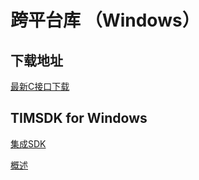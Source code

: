# 跨平台库 （Windows）

## 下载地址

[最新C接口下载](https://im.sdk.qcloud.com/download/plus/5.6.1202/cross_platform/ImSDK_Windows_5.6.1202.zip)

## TIMSDK for Windows

[集成SDK](https://cloud.tencent.com/document/product/269/33489)

[概述](https://cloud.tencent.com/document/product/269/33490)

